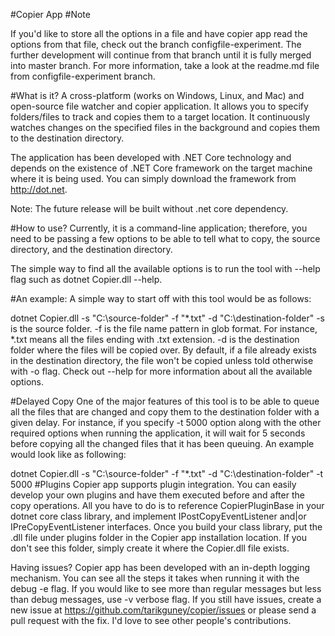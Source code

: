 #Copier App
#Note

If you'd like to store all the options in a file and have copier app read the options from that file, check out the branch configfile-experiment. The further development will continue from that branch until it is fully merged into master branch. For more information, take a look at the readme.md file from configfile-experiment branch.

#What is it?
A cross-platform (works on Windows, Linux, and Mac) and open-source file watcher and copier application. It allows you to specify folders/files to track and copies them to a target location. It continuously watches changes on the specified files in the background and copies them to the destination directory.

The application has been developed with .NET Core technology and depends on the existence of .NET Core framework on the target machine where it is being used. You can simply download the framework from http://dot.net.

Note: The future release will be built without .net core dependency.

#How to use?
Currently, it is a command-line application; therefore, you need to be passing a few options to be able to tell what to copy, the source directory, and the destination directory.

The simple way to find all the available options is to run the tool with --help flag such as dotnet Copier.dll --help.

#An example:
A simple way to start off with this tool would be as follows:

dotnet Copier.dll -s "C:\source-folder\" -f "*.txt" -d "C:\destination-folder"
-s is the source folder.
-f is the file name pattern in glob format. For instance, *.txt means all the files ending with .txt extension.
-d is the destination folder where the files will be copied over.
By default, if a file already exists in the destination directory, the file won't be copied unless told otherwise with -o flag. Check out --help for more information about all the available options.

#Delayed Copy
One of the major features of this tool is to be able to queue all the files that are changed and copy them to the destination folder with a given delay. For instance, if you specify -t 5000 option along with the other required options when running the application, it will wait for 5 seconds before copying all the changed files that it has been queuing. An example would look like as following:

dotnet Copier.dll -s "C:\source-folder\" -f "*.txt" -d "C:\destination-folder" -t 5000
#Plugins
Copier app supports plugin integration. You can easily develop your own plugins and have them executed before and after the copy operations. All you have to do is to reference CopierPluginBase in your dotnet core class library, and implement IPostCopyEventListener and|or IPreCopyEventListener interfaces. Once you build your class library, put the .dll file under plugins folder in the Copier app installation location. If you don't see this folder, simply create it where the Copier.dll file exists.

Having issues?
Copier app has been developed with an in-depth logging mechanism. You can see all the steps it takes when running it with the debug -e flag. If you would like to see more than regular messages but less than debug messages, use -v verbose flag. If you still have issues, create a new issue at https://github.com/tarikguney/copier/issues or please send a pull request with the fix. I'd love to see other people's contributions.
